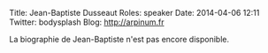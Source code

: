 Title: Jean-Baptiste Dusseaut
Roles: speaker
Date: 2014-04-06 12:11
Twitter: bodysplash
Blog:  http://arpinum.fr


La biographie de Jean-Baptiste n'est pas encore disponible.


